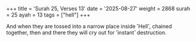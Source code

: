 +++
title = 'Surah 25, Verses 13'
date = '2025-08-27'
weight = 2868
surah = 25
ayah = 13
tags = ["hell"]
+++

And when they are tossed into a narrow place inside ˹Hell˺, chained together, then and there they will cry out for ˹instant˺ destruction.